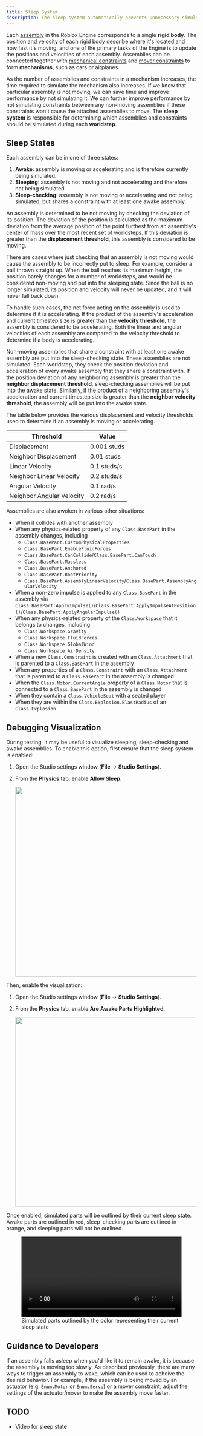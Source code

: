 ```yaml
---
title: Sleep System
description: The sleep system automatically prevents unnecessary simulation of non-moving parts.
---
```


Each [assembly](../physics/assemblies.md) in the Roblox Engine corresponds to a single **rigid body**. The position and velocity of each rigid body describe where it's located and how fast it's moving, and one of the primary tasks of the Engine is to update the positions and velocities of each assembly. Assemblies can be connected together with [mechanical constraints](../physics/mechanical-constraints.md) and [mover constraints](../physics/mover-constraints.md) to form **mechanisms**, such as cars or airplanes. 

As the number of assemblies and constraints in a mechanism increases, the time required to simulate the mechanism also increases. If we know that particular assembly is not moving, we can save time and improve performance by not simulating it. We can further improve performance by not simulating constraints between any non-moving assemblies if these constraints won't cause the attached assemblies to move. The **sleep system** is responsible for determining which assemblies and constraints should be simulated during each **worldstep**.

## Sleep States

Each assembly can be in one of three states:
1. **Awake**: assembly is moving or accelerating and is therefore currently being simulated.
2. **Sleeping**: assembly is not moving and not accelerating and therefore not being simulated.
3. **Sleep-checking**: assembly is not moving or accelerating and not being simulated, but shares a constraint with at least one awake assembly.

An assembly is determined to be not moving by checking the deviation of its position. The deviation of the position is calculated as the maximum deviation from the average position of the point furthest from an assembly's center of mass over the most recent set of worldsteps. If this deviation is greater than the **displacement threshold**, this assembly is considered to be moving.

There are cases where just checking that an assembly is not moving would cause the assembly to be incorrectly put to sleep. For example, consider a ball thrown straight up. When the ball reaches its maximum height, the position barely changes for a number of worldsteps, and would be considered non-moving and put into the sleeping state. Since the ball is no longer simulated, its position and velocity will never be updated, and it will never fall back down.

To handle such cases, the net force acting on the assembly is used to determine if it is accelerating. If the product of the assembly's acceleration and current timestep size is greater than the **velocity threshold**, the assembly is considered to be accelerating. Both the linear and angular velocities of each assembly are compared to the velocity threshold to determine if a body is accelerating.

Non-moving assemblies that share a constraint with at least one awake assembly are put into the sleep-checking state. These assemblies are not simulated. Each worldstep, they check the position deviation and acceleration of every awake assembly that they share a constraint with. If the position deviation of any neighboring assembly is greater than the **neighbor displacement threshold**, sleep-checking assemblies will be put into the awake state. Similarly, if the product of a neighboring assembly's acceleration and current timestep size is greater than the **neighbor velocity threshold**, the assembly will be put into the awake state.

The table below provides the various displacement and velocity thresholds used to determine if an assembly is moving or accelerating.

<table>
<thead>
	<tr>
		<th>Threshold</th>
		<th>Value</th>
	</tr>
</thead>
<tbody>
	<tr>
		<td>Displacement</td>
		<td>0.001 studs</td>
	</tr>
	<tr>
		<td>Neighbor Displacement</td>
		<td>0.01 studs</td>
	</tr>
	<tr>
		<td>Linear Velocity</td>
		<td>0.1 studs/s</td>
	</tr>
	<tr>
		<td>Neighbor Linear Velocity</td>
		<td>0.2 studs/s</td>
	</tr>
	<tr>
		<td>Angular Velocity</td>
		<td>0.1 rad/s</td>
	</tr>
	<tr>
		<td>Neighbor Angular Velocity</td>
		<td>0.2 rad/s</td>
	</tr>
</tbody>
</table>

Assemblies are also awoken in various other situations:
- When it collides with another assembly
- When any physics-related property of any `Class.BasePart` in the assembly changes, including
	- `Class.BasePart.CustomPhysicalProperties`
 	- `Class.BasePart.EnableFluidForces`
  	- `Class.BasePart.CanCollide`/`Class.BasePart.CanTouch`
  	- `Class.BasePart.Massless`
  	- `Class.BasePart.Anchored`
  	- `Class.BasePart.RootPriority`
  	- `Class.BasePart.AssemblyLinearVelocity`/`Class.BasePart.AssemblyAngularVelocity`
- When a non-zero impulse is applied to any `Class.BasePart` in the assembly via `Class.BasePart:ApplyImpulse()`/`Class.BasePart:ApplyImpulseAtPosition()`/`Class.BasePart:ApplyAngularImpulse()`
- When any physics-related property of the `Class.Workspace` that it belongs to changes, including
	- `Class.Workspace.Gravity`
   	- `Class.Workspace.FluidForces`
   	- `Class.Workspace.GlobalWind`
   	- `Class.Workspace.AirDensity`
- When a new `Class.Constraint` is created with an `Class.Attachment` that is parented to a `Class.BasePart` in the assembly
- When any properties of a `Class.Constraint` with an `Class.Attachment` that is parented to a `Class.BasePart` in the assembly is changed
- When the `Class.Motor.CurrentAngle` property of a `Class.Motor` that is connected to a `Class.BasePart` in the assembly is changed
- When they contain a `Class.VehicleSeat` with a seated player
- When they are within the `Class.Explosion.BlastRadius` of an `Class.Explosion`

## Debugging Visualization

During testing, it may be useful to visualize sleeping, sleep-checking and awake assemblies. To enable this option, first ensure that the sleep system is enabled:

1. Open the Studio settings window (**File** &rarr; **Studio Settings**).
2. From the **Physics** tab, enable **Allow&nbsp;Sleep**.

   <img
   src="../assets/physics/sleep/Settings-Allow-Sleep.png"
   width="500" />

Then, enable the visualization:

1. Open the Studio settings window (**File** &rarr; **Studio Settings**).
2. From the **Physics** tab, enable **Are&nbsp;Awake&nbsp;Parts&nbsp;Highlighted**.

   <img
   src="../assets/physics/sleep/Settings-Are-Awake-Parts-Highlighted.png"
   width="500" />

Once enabled, simulated parts will be outlined by their current sleep state. Awake parts are outlined in red, sleep-checking parts are outlined in orange, and sleeping parts will not be outlined.

<figure>
  <video src=TODO controls width="100%"></video>
  <figcaption>Simulated parts outlined by the color representing their current sleep state</figcaption>
</figure>

## Guidance to Developers
If an assembly falls asleep when you'd like it to remain awake, it is because the assembly is moving too slowly. As described previously, there are many ways to trigger an assembly to wake, which can be used to acheive the desired behavior. For example, if the assembly is being moved by an actuator (e.g. `Enum.Motor` or `Enum.Servo`) or a mover constraint, adjust the settings of the actuator/mover to make the assembly move faster.

## TODO
- Video for sleep state




